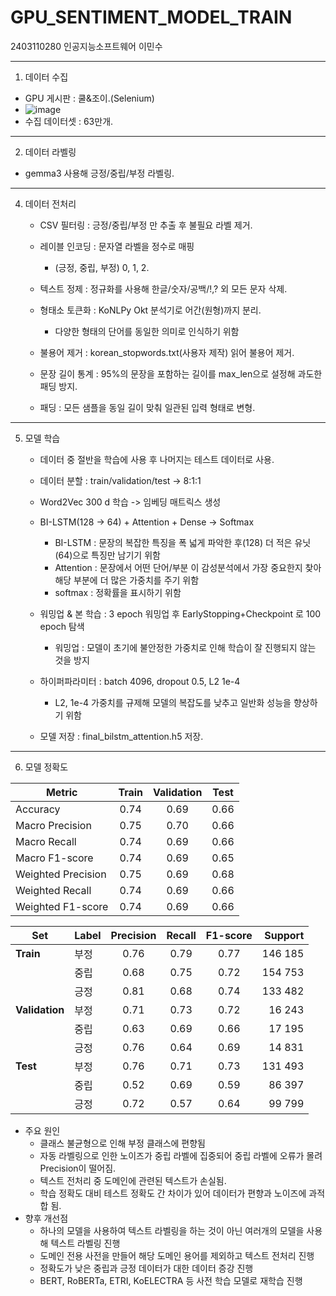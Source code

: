 # GPU_SENTIMENT_MODEL_TRAIN


2403110280 인공지능소프트웨어 이민수

-------------------------------------------------------------------------------------------------

1. 데이터 수집
  - GPU 게시판 : 쿨&조이.(Selenium)
  - ![image](https://github.com/user-attachments/assets/635e4e3f-c52e-4b13-88d9-4c4c27ba0d64)
  - 수집 데이터셋 : 63만개.

-------------------------------------------------------------------------------------------------

2. 데이터 라벨링
  - gemma3 사용해 긍정/중립/부정 라벨링.

-------------------------------------------------------------------------------------------------

4. 데이터 전처리
   - CSV 필터링 : 긍정/중립/부정 만 추출 후 불필요 라벨 제거.

   - 레이블 인코딩 : 문자열 라벨을 정수로 매핑
     - (긍정, 중립, 부정) 0, 1, 2.
   
   - 텍스트 정제 : 정규화를 사용해 한글/숫자/공백/!,? 외 모든 문자 삭제.

   - 형태소 토큰화 : KoNLPy Okt 분석기로 어간(원형)까지 분리.
     - 다양한 형태의 단어를 동일한 의미로 인식하기 위함

   - 불용어 제거 : korean_stopwords.txt(사용자 제작) 읽어 불용어 제거.

   - 문장 길이 통계 : 95%의 문장을 포함하는 길이를 max_len으로 설정해 과도한 패딩 방지.

   - 패딩 : 모든 샘플을 동일 길이 맞춰 일관된 입력 형태로 변형.

-------------------------------------------------------------------------------------------------

5. 모델 학습
   - 데이터 중 절반을 학습에 사용 후 나머지는 테스트 데이터로 사용.
   
   - 데이터 분할 : train/validation/test -> 8:1:1
   
   - Word2Vec 300 d 학습 -> 임베딩 매트릭스 생성
   
   - BI-LSTM(128 -> 64) + Attention + Dense → Softmax
     - BI-LSTM : 문장의 복잡한 특징을 폭 넓게 파악한 후(128) 더 적은 유닛(64)으로 특징만 남기기 위함
     - Attention : 문장에서 어떤 단어/부분 이 감성분석에서 가장 중요한지 찾아 해당 부분에 더 많은 가중치를 주기 위함
     - softmax : 정확률을 표시하기 위함

   - 워밍업 & 본 학습 : 3 epoch 워밍업 후 EarlyStopping+Checkpoint 로 100 epoch 탐색
     - 워밍업 : 모델이 초기에 불안정한 가중치로 인해 학습이 잘 진행되지 않는 것을 방지
   
   - 하이퍼파라미터 : batch 4096, dropout 0.5, L2 1e-4
     - L2, 1e-4 가중치를 규제해 모델의 복잡도를 낮추고 일반화 성능을 향상하기 위함
   
   - 모델 저장 : final_bilstm_attention.h5 저장.

-------------------------------------------------------------------------------------------------

6. 모델 정확도

| Metric                | Train | Validation | Test |
|-----------------------|:-----:|:----------:|:----:|
| Accuracy              | 0.74  | 0.69       | 0.66 |
| Macro Precision       | 0.75  | 0.70       | 0.66 |
| Macro Recall          | 0.74  | 0.69       | 0.66 |
| Macro F1-score        | 0.74  | 0.69       | 0.65 |
| Weighted Precision    | 0.75  | 0.69       | 0.68 |
| Weighted Recall       | 0.74  | 0.69       | 0.66 |
| Weighted F1-score     | 0.74  | 0.69       | 0.66 |

| Set         | Label | Precision | Recall | F1-score | Support |
|-------------|-------|:---------:|:------:|:--------:|--------:|
| **Train**   | 부정  | 0.76 | 0.79 | 0.77 | 146 185 |
|             | 중립  | 0.68 | 0.75 | 0.72 | 154 753 |
|             | 긍정  | 0.81 | 0.68 | 0.74 | 133 482 |
| **Validation** | 부정  | 0.71 | 0.73 | 0.72 | 16 243 |
|             | 중립  | 0.63 | 0.69 | 0.66 | 17 195 |
|             | 긍정  | 0.76 | 0.64 | 0.69 | 14 831 |
| **Test**    | 부정  | 0.76 | 0.71 | 0.73 | 131 493 |
|             | 중립  | 0.52 | 0.69 | 0.59 |  86 397 |
|             | 긍정  | 0.72 | 0.57 | 0.64 |  99 799 |




   - 주요 원인
     - 클래스 불균형으로 인해 부정 클래스에 편향됨
     - 자동 라벨링으로 인한 노이즈가 중립 라벨에 집중되어 중립 라벨에 오류가 몰려 Precision이 떨어짐.
     - 텍스트 전처리 중 도메인에 관련된 텍스트가 손실됨.
     - 학습 정확도 대비 테스트 정확도 간 차이가 있어 데이터가 편향과 노이즈에 과적합 됨.
  - 향후 개선점
    - 하나의 모델을 사용하여 텍스트 라벨링을 하는 것이 아닌 여러개의 모델을 사용해 텍스트 라벨링 진행
    - 도메인 전용 사전을 만들어 해당 도메인 용어를 제외하고 텍스트 전처리 진행
    - 정확도가 낮은 중립과 긍정 데이터가 대한 데이터 증강 진행
    - BERT, RoBERTa, ETRI, KoELECTRA 등 사전 학습 모델로 재학습 진행
